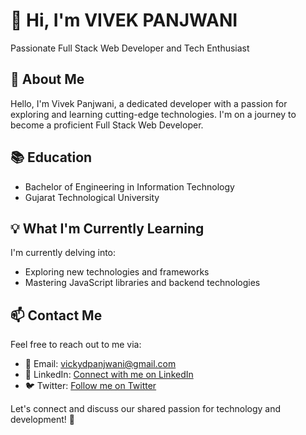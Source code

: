 <div class="text-center">
  <h1 class="text-3xl font-bold">👋 Hi, I'm VIVEK PANJWANI</h1>

  <p class="italic text-lg mt-2">
    Passionate Full Stack Web Developer and Tech Enthusiast
  </p>
</div>

## 🚀 About Me

<p class="text-justify mt-4">
  Hello, I'm Vivek Panjwani, a dedicated developer with a passion for exploring and learning cutting-edge technologies. I'm on a journey to become a proficient Full Stack Web Developer.
</p>

## 📚 Education

<ul class="list-disc ml-8 mt-4">
  <li class="text-lg">Bachelor of Engineering in Information Technology</li>
  <li class="text-sm">Gujarat Technological University</li>
</ul>

## 💡 What I'm Currently Learning

<p class="text-justify mt-4">
  I'm currently delving into:
</p>

<ul class="list-disc ml-8 mt-2">
  <li class="text-lg">Exploring new technologies and frameworks</li>
  <li class="text-lg">Mastering JavaScript libraries and backend technologies</li>
</ul>

## 📫 Contact Me

<p class="text-justify mt-4">
  Feel free to reach out to me via:
</p>

<ul class="list-disc ml-8 mt-2">
  <li class="text-lg">📧 Email: <a href="mailto:vickydpanjwani@gmail.com">vickydpanjwani@gmail.com</a></li>
  <li class="text-lg">💬 LinkedIn: <a href="https://www.linkedin.com/in/vivek-panjwani-b660a2183">Connect with me on LinkedIn</a></li>
  <li class="text-lg">🐦 Twitter: <a href="https://twitter.com/VIVEKPANJWANI73">Follow me on Twitter</a></li>
</ul>

<p class="text-center mt-4">
  Let's connect and discuss our shared passion for technology and development! 🚀
</p>
